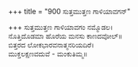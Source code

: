 +++
title = "900 ಸುತ್ತಮುತ್ತಣ ಗಾಳಿಯಾವಗನ್"

+++
ಸುತ್ತಮುತ್ತಣ ಗಾಳಿಯಾವಗಂ ನಮ್ಮೊಡಲ।  
ನೊತ್ತಿದೊಡಮಾ ಹೊರೆಯ ಮನಸು ಕಾಣದವೋಲ್॥  
ಬಿತ್ತರದ ಲೋಕಭಾರವನಾತ್ಮನರಿಯದಿರೆ।  
ಮುಕ್ತಲಕ್ಷಣವದುವೆ - ಮಂಕುತಿಮ್ಮ॥  
